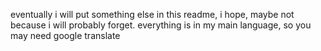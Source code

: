 eventually i will put something else in this readme, i hope, maybe not because i will probably forget.
everything is in my main language, so you may need google translate
